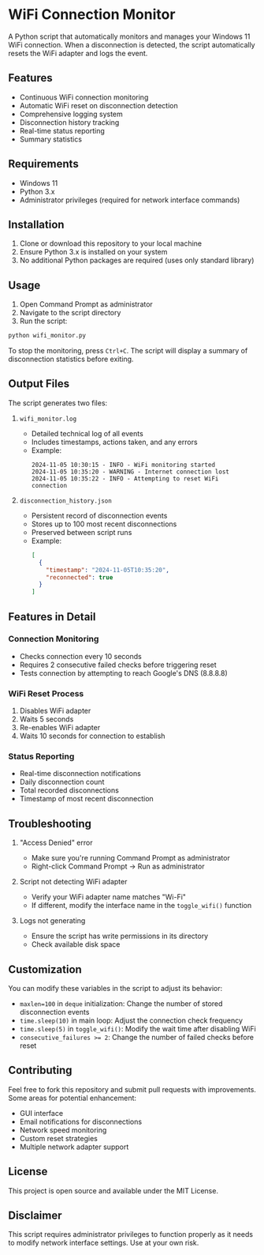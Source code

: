 # WiFi Connection Monitor

A Python script that automatically monitors and manages your Windows 11 WiFi connection. When a disconnection is detected, the script automatically resets the WiFi adapter and logs the event.

## Features

- Continuous WiFi connection monitoring
- Automatic WiFi reset on disconnection detection
- Comprehensive logging system
- Disconnection history tracking
- Real-time status reporting
- Summary statistics

## Requirements

- Windows 11
- Python 3.x
- Administrator privileges (required for network interface commands)

## Installation

1. Clone or download this repository to your local machine
2. Ensure Python 3.x is installed on your system
3. No additional Python packages are required (uses only standard library)

## Usage

1. Open Command Prompt as administrator
2. Navigate to the script directory
3. Run the script:
```bash
python wifi_monitor.py
```

To stop the monitoring, press `Ctrl+C`. The script will display a summary of disconnection statistics before exiting.

## Output Files

The script generates two files:

1. `wifi_monitor.log`
   - Detailed technical log of all events
   - Includes timestamps, actions taken, and any errors
   - Example:
     ```
     2024-11-05 10:30:15 - INFO - WiFi monitoring started
     2024-11-05 10:35:20 - WARNING - Internet connection lost
     2024-11-05 10:35:22 - INFO - Attempting to reset WiFi connection
     ```

2. `disconnection_history.json`
   - Persistent record of disconnection events
   - Stores up to 100 most recent disconnections
   - Preserved between script runs
   - Example:
     ```json
     [
       {
         "timestamp": "2024-11-05T10:35:20",
         "reconnected": true
       }
     ]
     ```

## Features in Detail

### Connection Monitoring
- Checks connection every 10 seconds
- Requires 2 consecutive failed checks before triggering reset
- Tests connection by attempting to reach Google's DNS (8.8.8.8)

### WiFi Reset Process
1. Disables WiFi adapter
2. Waits 5 seconds
3. Re-enables WiFi adapter
4. Waits 10 seconds for connection to establish

### Status Reporting
- Real-time disconnection notifications
- Daily disconnection count
- Total recorded disconnections
- Timestamp of most recent disconnection

## Troubleshooting

1. "Access Denied" error
   - Make sure you're running Command Prompt as administrator
   - Right-click Command Prompt → Run as administrator

2. Script not detecting WiFi adapter
   - Verify your WiFi adapter name matches "Wi-Fi"
   - If different, modify the interface name in the `toggle_wifi()` function

3. Logs not generating
   - Ensure the script has write permissions in its directory
   - Check available disk space

## Customization

You can modify these variables in the script to adjust its behavior:

- `maxlen=100` in `deque` initialization: Change the number of stored disconnection events
- `time.sleep(10)` in main loop: Adjust the connection check frequency
- `time.sleep(5)` in `toggle_wifi()`: Modify the wait time after disabling WiFi
- `consecutive_failures >= 2`: Change the number of failed checks before reset

## Contributing

Feel free to fork this repository and submit pull requests with improvements. Some areas for potential enhancement:

- GUI interface
- Email notifications for disconnections
- Network speed monitoring
- Custom reset strategies
- Multiple network adapter support

## License

This project is open source and available under the MIT License.

## Disclaimer

This script requires administrator privileges to function properly as it needs to modify network interface settings. Use at your own risk.